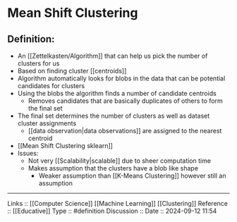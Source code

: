 # Mean Shift Clustering

## Definition:

- An [[Zettelkasten/Algorithm]] that can help us pick the number of clusters for us
- Based on finding cluster [[centroids]]
- Algorithm automatically looks for blobs in the data that can be potential candidates for clusters
- Using the blobs the algorithm finds a number of candidate centroids
	- Removes candidates that are basically duplicates of others to form the final set
- The final set determines the number of clusters as well as dataset cluster assignments
	- [[data observation|data observations]] are assigned to the nearest centroid
- [[Mean Shift Clustering sklearn]]
- Issues:
	- Not very [[Scalability|scalable]] due to sheer computation time
	- Makes assumption that the clusters have a blob like shape
		- Weaker assumption than [[K-Means Clustering]] however still an assumption

---
Links ::  [[Computer Science]] [[Machine Learning]] [[Clustering]]
Reference ::  [[Educative]]
Type :: #definition
Discussion ::
Date :: 2024-09-12 11:54